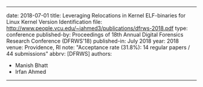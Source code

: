 ---

date: 2018-07-01
title: Leveraging Relocations in Kernel ELF-binaries for Linux Kernel Version Identification
file: http://www.people.vcu.edu/~iahmed3/publications/dfrws-2018.pdf
type: conference
published-by: Proceedings of 18th Annual Digital Forensics Research Conference (DFRWS'18)
published-in: July 2018
year: 2018
venue: Providence, RI
note: "Acceptance rate (31.8%): 14 regular papers / 44 submissions"
abbrv: [DFRWS]
authors:
  - Manish Bhatt
  - Irfan Ahmed

---